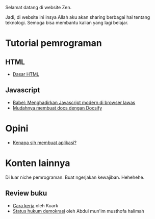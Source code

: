 Selamat datang di website Zen.

Jadi, di website ini insya Allah aku akan sharing berbagai hal tentang teknologi. Semoga bisa membantu kalian yang lagi belajar.

# Tutorial pemrograman

## HTML

- [Dasar HTML](/html/)

## Javascript

- [Babel: Menghadirkan Javascript modern di browser lawas](/javascript/babel)
- [Mudahnya membuat docs dengan Docsify](/javascript/docsify)

# Opini

- [Kenapa sih membuat aplikasi?](/opini/mengapa-aplikasi)

# Konten lainnya

Di luar niche pemrograman. Buat ngerjakan kewajiban. Hehehehe.

## Review buku

- [Cara kerja](/buku/cara-kerja) oleh Kuark
- [Status hukum demokrasi](/buku/status-hukum-demokrasi) oleh Abdul mun'im musthofa halimah